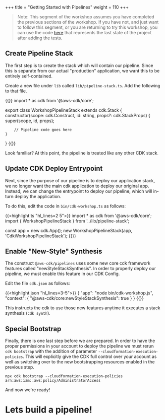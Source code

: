 +++
title = "Getting Started with Pipelines"
weight = 110
+++

> Note: This segment of the workshop assumes you have completed the previous sections of the workshop. If you have not, and just want to follow this segment, or you are returning to try this workshop, you can use the code [here](https://github.com/aws-samples/aws-cdk-intro-workshop/tree/master/code/typescript/tests-workshop) that represents the last state of the project after adding the tests.

## Create Pipeline Stack
The first step is to create the stack which will contain our pipeline.
Since this is separate from our actual "production" application, we want this to be entirely self-contained.

Create a new file under `lib` called `lib/pipeline-stack.ts`. Add the following to that file.

{{<highlight ts>}}
import * as cdk from '@aws-cdk/core';

export class WorkshopPipelineStack extends cdk.Stack {
    constructor(scope: cdk.Construct, id: string, props?: cdk.StackProps) {
        super(scope, id, props);

        // Pipeline code goes here
    }
}
{{</highlight>}}

Look familiar? At this point, the pipeline is treated like any other CDK stack.

## Update CDK Deploy Entrypoint
Next, since the purpose of our pipeline is to deploy our application stack, we no longer want the main cdk application to deploy our original app. Instead, we can change the entrypoint to deploy our pipeline, which will in-turn deploy the application.

To do this, edit the code in `bin/cdk-workshop.ts` as follows:

{{<highlight ts "hl_lines=2 5">}}
import * as cdk from '@aws-cdk/core';
import { WorkshopPipelineStack } from '../lib/pipeline-stack';

const app = new cdk.App();
new WorkshopPipelineStack(app, 'CdkWorkshopPipelineStack');
{{</highlight>}}

## Enable "New-Style" Synthesis
The construct `@aws-cdk/pipelines` uses some new core cdk framework features called "newStyleStackSynthesis". In order to properly deploy our pipeline, we must enable this feature in our CDK Config.

Edit the file `cdk.json` as follows:

{{<highlight json "hl_lines=3-5">}}
{
    "app": "node bin/cdk-workshop.js",
    "context": {
        "@aws-cdk/core:newStyleStackSynthesis": true
    }
}
{{</highlight>}}

This instructs the cdk to use those new features anytime it executes a stack synthesis (`cdk synth`).

## Special Bootstrap
Finally, there is one last step before we are prepared. In order to have the proper permissions in your account to deploy the pipeline we must rerun `cdk bootstrap` with the addition of parameter `--cloudformation-execution-policies`. This will explicitly give the CDK full control over your account as well as switching over to the new bootstrapping resources enabled in the previous step.

```
npx cdk bootstrap --cloudformation-execution-policies arn:aws:iam::aws:policy/AdministratorAccess
```

And now we're ready!

# Lets build a pipeline!